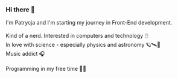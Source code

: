 ### Hi there 👋

I'm Patrycja and I'm starting my journey in Front-End development.
<br><br>Kind of a nerd. Interested in computers and technology :computer_mouse:
<br>In love with science - especially physics and astronomy :ringed_planet::artificial_satellite::telescope:
<br>Music addict :headphones: 
<br><br>Programming in my free time :woman_technologist:



<!--
**PatrycjaKalinowska/PatrycjaKalinowska** is a ✨ _special_ ✨ repository because its `README.md` (this file) appears on your GitHub profile.

Here are some ideas to get you started:

- 🔭 I’m currently working on ...
- 🌱 I’m currently learning ...
- 👯 I’m looking to collaborate on ...
- 🤔 I’m looking for help with ...
- 💬 Ask me about ...
- 📫 How to reach me: ...
- 😄 Pronouns: ...
- ⚡ Fun fact: ...
-->
